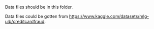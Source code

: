 Data files should be in this folder.

Data files could be gotten from https://www.kaggle.com/datasets/mlg-ulb/creditcardfraud.







